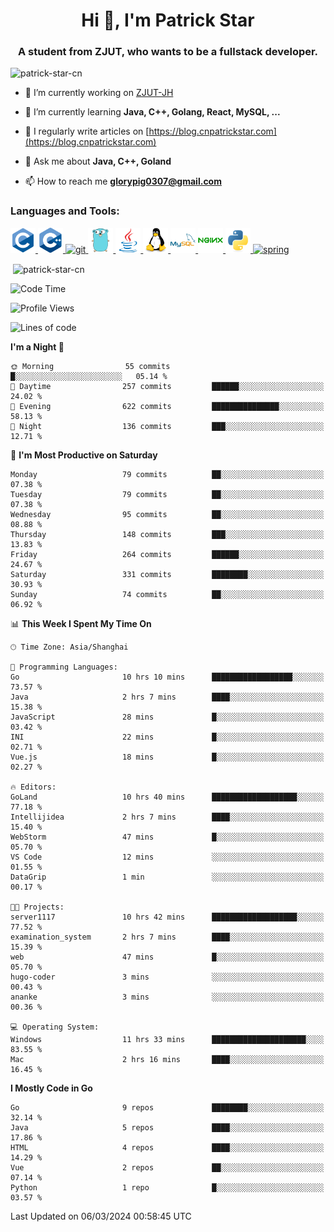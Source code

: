 <h1 align="center">Hi 👋, I'm Patrick Star</h1>
<h3 align="center">A student from ZJUT, who wants to be a fullstack developer.</h3>

<p align="left"> <img src="https://komarev.com/ghpvc/?username=patrick-star-cn&label=Profile%20views&color=0e75b6&style=flat" alt="patrick-star-cn" /> </p>

- 🔭 I’m currently working on [ZJUT-JH](https://github.com/zjutjh)

- 🌱 I’m currently learning **Java, C++, Golang, React, MySQL, ...**

- 📝 I regularly write articles on [https://blog.cnpatrickstar.com](https://blog.cnpatrickstar.com)

- 💬 Ask me about **Java, C++, Goland**

- 📫 How to reach me **glorypig0307@gmail.com**


<h3 align="left">Languages and Tools:</h3>
<p align="left"> 
  <a href="https://www.cprogramming.com/" target="_blank" rel="noreferrer"> 
    <img src="https://raw.githubusercontent.com/devicons/devicon/master/icons/c/c-original.svg" alt="c" width="40" height="40"/> 
  </a> 
  <a href="https://www.w3schools.com/cpp/" target="_blank" rel="noreferrer"> 
    <img src="https://raw.githubusercontent.com/devicons/devicon/master/icons/cplusplus/cplusplus-original.svg" alt="cplusplus" width="40" height="40"/> 
  </a> 
  <a href="https://git-scm.com/" target="_blank" rel="noreferrer"> 
    <img src="https://www.vectorlogo.zone/logos/git-scm/git-scm-icon.svg" alt="git" width="40" height="40"/> 
  </a> 
  <a href="https://golang.org" target="_blank" rel="noreferrer"> 
    <img src="https://raw.githubusercontent.com/devicons/devicon/master/icons/go/go-original.svg" alt="go" width="40" height="40"/> 
  </a> 
  <a href="https://www.java.com" target="_blank" rel="noreferrer"> 
    <img src="https://raw.githubusercontent.com/devicons/devicon/master/icons/java/java-original.svg" alt="java" width="40" height="40"/> 
  </a> 
  <a href="https://www.linux.org/" target="_blank" rel="noreferrer"> 
    <img src="https://raw.githubusercontent.com/devicons/devicon/master/icons/linux/linux-original.svg" alt="linux" width="40" height="40"/> 
  </a> 
  <a href="https://www.mysql.com/" target="_blank" rel="noreferrer"> 
    <img src="https://raw.githubusercontent.com/devicons/devicon/master/icons/mysql/mysql-original-wordmark.svg" alt="mysql" width="40" height="40"/> 
  </a> 
  <a href="https://www.nginx.com" target="_blank" rel="noreferrer"> 
    <img src="https://raw.githubusercontent.com/devicons/devicon/master/icons/nginx/nginx-original.svg" alt="nginx" width="40" height="40"/> 
  </a> 
  <a href="https://www.python.org" target="_blank" rel="noreferrer"> 
    <img src="https://raw.githubusercontent.com/devicons/devicon/master/icons/python/python-original.svg" alt="python" width="40" height="40"/> 
  </a> 
  <a href="https://spring.io/" target="_blank" rel="noreferrer"> 
    <img src="https://www.vectorlogo.zone/logos/springio/springio-icon.svg" alt="spring" width="40" height="40"/> 
  </a>
</p>

<p>&nbsp;<img align="center" src="https://github-readme-stats.vercel.app/api?username=patrick-star-cn&show_icons=true&locale=en" alt="patrick-star-cn" /></p>

<!--START_SECTION:waka-->
![Code Time](http://img.shields.io/badge/Code%20Time-563%20hrs%2051%20mins-blue)

![Profile Views](http://img.shields.io/badge/Profile%20Views-8-blue)

![Lines of code](https://img.shields.io/badge/From%20Hello%20World%20I%27ve%20Written-5.2%20million%20lines%20of%20code-blue)

**I'm a Night 🦉** 

```text
🌞 Morning                55 commits          █░░░░░░░░░░░░░░░░░░░░░░░░   05.14 % 
🌆 Daytime                257 commits         ██████░░░░░░░░░░░░░░░░░░░   24.02 % 
🌃 Evening                622 commits         ███████████████░░░░░░░░░░   58.13 % 
🌙 Night                  136 commits         ███░░░░░░░░░░░░░░░░░░░░░░   12.71 % 
```
📅 **I'm Most Productive on Saturday** 

```text
Monday                   79 commits          ██░░░░░░░░░░░░░░░░░░░░░░░   07.38 % 
Tuesday                  79 commits          ██░░░░░░░░░░░░░░░░░░░░░░░   07.38 % 
Wednesday                95 commits          ██░░░░░░░░░░░░░░░░░░░░░░░   08.88 % 
Thursday                 148 commits         ███░░░░░░░░░░░░░░░░░░░░░░   13.83 % 
Friday                   264 commits         ██████░░░░░░░░░░░░░░░░░░░   24.67 % 
Saturday                 331 commits         ████████░░░░░░░░░░░░░░░░░   30.93 % 
Sunday                   74 commits          ██░░░░░░░░░░░░░░░░░░░░░░░   06.92 % 
```


📊 **This Week I Spent My Time On** 

```text
🕑︎ Time Zone: Asia/Shanghai

💬 Programming Languages: 
Go                       10 hrs 10 mins      ██████████████████░░░░░░░   73.57 % 
Java                     2 hrs 7 mins        ████░░░░░░░░░░░░░░░░░░░░░   15.38 % 
JavaScript               28 mins             █░░░░░░░░░░░░░░░░░░░░░░░░   03.42 % 
INI                      22 mins             █░░░░░░░░░░░░░░░░░░░░░░░░   02.71 % 
Vue.js                   18 mins             █░░░░░░░░░░░░░░░░░░░░░░░░   02.27 % 

🔥 Editors: 
GoLand                   10 hrs 40 mins      ███████████████████░░░░░░   77.18 % 
Intellijidea             2 hrs 7 mins        ████░░░░░░░░░░░░░░░░░░░░░   15.40 % 
WebStorm                 47 mins             █░░░░░░░░░░░░░░░░░░░░░░░░   05.70 % 
VS Code                  12 mins             ░░░░░░░░░░░░░░░░░░░░░░░░░   01.55 % 
DataGrip                 1 min               ░░░░░░░░░░░░░░░░░░░░░░░░░   00.17 % 

🐱‍💻 Projects: 
server1117               10 hrs 42 mins      ███████████████████░░░░░░   77.52 % 
examination_system       2 hrs 7 mins        ████░░░░░░░░░░░░░░░░░░░░░   15.39 % 
web                      47 mins             █░░░░░░░░░░░░░░░░░░░░░░░░   05.70 % 
hugo-coder               3 mins              ░░░░░░░░░░░░░░░░░░░░░░░░░   00.43 % 
ananke                   3 mins              ░░░░░░░░░░░░░░░░░░░░░░░░░   00.36 % 

💻 Operating System: 
Windows                  11 hrs 33 mins      █████████████████████░░░░   83.55 % 
Mac                      2 hrs 16 mins       ████░░░░░░░░░░░░░░░░░░░░░   16.45 % 
```

**I Mostly Code in Go** 

```text
Go                       9 repos             ████████░░░░░░░░░░░░░░░░░   32.14 % 
Java                     5 repos             ████░░░░░░░░░░░░░░░░░░░░░   17.86 % 
HTML                     4 repos             ████░░░░░░░░░░░░░░░░░░░░░   14.29 % 
Vue                      2 repos             ██░░░░░░░░░░░░░░░░░░░░░░░   07.14 % 
Python                   1 repo              █░░░░░░░░░░░░░░░░░░░░░░░░   03.57 % 
```




 Last Updated on 06/03/2024 00:58:45 UTC
<!--END_SECTION:waka-->